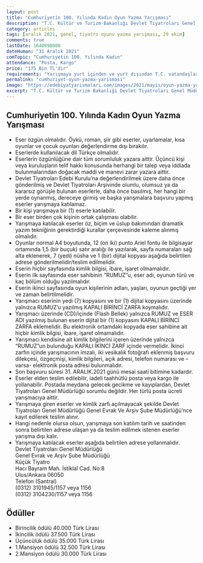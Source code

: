 ```yaml
---
layout: post
title: "Cumhuriyetin 100. Yılında Kadın Oyun Yazma Yarışması"
description: "T.C. Kültür ve Turizm Bakanlığı Devlet Tiyatroları Genel Müdürlüğü Cumhuriyetin 100. Yılında Kadın Oyun Yazma Yarışması düzenliyor."
category: articles
tags: [aralık 2021, genel, tiyatro oyunu yazma yarışması, 29 ekim]
comments: true
lastDate: 1640898000    
dateHuman: "31 Aralık 2021"
comTopic: "Cumhuriyetin 100. Yılında Kadın"
attendance: "Posta, Kargo"
price: "175 Bin TL'dir"
requirements: "Yarışmaya yurt içinden ve yurt dışından T.C. vatandaşları veya Türkçe yazan yazarlar katılabilir."
permalink: "cumhuriyet-oyun-yazma-yarismasi"
image: "https://edebiyatyarismalari.com/images/2021/mayis/oyun-yazma-yarismasi.jpeg"
excerpt: "T.C. Kültür ve Turizm Bakanlığı Devlet Tiyatroları Genel Müdürlüğü Cumhuriyetin 100. Yılında Kadın Oyun Yazma Yarışması düzenliyor."
---
```


## Cumhuriyetin 100. Yılında Kadın Oyun Yazma Yarışması
- Eser özgün olmalıdır. Öykü, roman, şiir gibi eserler, uyarlamalar, kısa oyunlar ve çocuk oyunları değerlendirme dışı bırakılır. 
- Eserlerde kullanılacak dil Türkçe olmalıdır.
- Eserlerin özgünlüğüne dair tüm sorumluluk yazara aittir. Üçüncü kişi veya kuruluşların telif hakkı konusunda herhangi bir talep veya iddiada bulunmalarından doğacak maddi ve manevi zarar yazara aittir. 
- Devlet Tiyatroları Edebi Kurulu’na değerlendirilmek üzere daha önce gönderilmiş ve Devlet Tiyatroları Arşivinde olumlu, olumsuz ya da kararsız görüşle bulunan eserlerle, daha önce basılmış, her hangi bir yerde oynanmış, dereceye girmiş ve başka yarışmalara başvuru yapmış eserler yarışmaya katılamaz. 
- Bir kişi yarışmaya bir (1) eserle katılabilir.
- Bir eser birden çok kişinin ortak çalışması olabilir. 
- Yarışmaya katılacak eserler öz, biçim ve üslup bakımından dramatik yazım tekniğinin gerektirdiği kurallar çerçevesinde kaleme alınmış olmalıdır. 
- Oyunlar normal A4 boyutunda, 12 (on iki) punto Ariel fontu ile bilgisayar ortamında 1,5 (bir buçuk) satır aralığı ile yazılarak, sayfa numaraları sağ alta eklenerek, 7 (yedi) nüsha ve 1 (bir) dijital kopyası aşağıda belirtilen adrese gönderilmelidir/teslim edilmelidir.
- Eserin hiçbir sayfasında kimlik bilgisi, ibare, işaret olmamalıdır.
- Eserin ilk sayfasında eser sahibinin “RUMUZ”u, eser adı, oyunun türü ve kaç bölüm olduğu yazılmalıdır. 
- Eserin ikinci sayfasında oyun kişilerinin adları, yaşları, oyunun geçtiği yer ve zaman belirtilmelidir. 
- Yarışmacı eserinin yedi (7) kopyasını ve bir (1) dijital kopyasını üzerinde yalnızca RUMUZ’u yazılmış KAPALI BİRİNCİ ZARFA koymalıdır. 
- Yarışmacı üzerinde (CD)/içinde (Flash Bellek) yalnızca RUMUZ ve ESER ADI yazılmış bulunan eserin dijital bir (1) kopyasını KAPALI BİRİNCİ ZARFA eklemelidir. Bu elektronik ortamdaki kopyada eser sahibine ait hiçbir kimlik bilgisi, ibare, işaret olmamalıdır.
- Yarışmacı kendisine ait kimlik bilgilerini içeren üzerinde yalnızca “RUMUZ”un bulunduğu KAPALI İKİNCİ ZARF içinde vermelidir. İkinci zarfın içinde yarışmacının imzalı, iki vesikalık fotoğrafı eklenmiş başvuru dilekçesi, özgeçmişi, kimlik bilgileri, açık adresi, telefon numarası ve –varsa- elektronik posta adresi bulunmalıdır.
- Son başvuru süresi 31. ARALIK.2021 günü mesai saati bitimine kadardır. 
- Eserler elden teslim edilebilir, iadeli taahhütlü posta veya kargo ile yollanabilir. Postada meydana gelecek gecikme ve kayıplardan, Devlet Tiyatroları Genel Müdürlüğü sorumlu değildir. Her türlü posta ücreti yarışmacıya aittir. 
- Yarışmaya giren eserler ve kimlik zarfı açılmayacak şekilde Devlet Tiyatroları Genel Müdürlüğü Genel Evrak Ve Arşiv Şube Müdürlüğü’nce kayıt edilerek teslim alınır. 
- Hangi nedenle olursa olsun, yarışmaya son katılım tarih ve saatinden sonra belirtilen adrese ulaşan ya da teslim edilmek istenen eserler yarışma dışı kalır. 
- Yarışmaya katılacak eserler aşağıda belirtilen adrese yollanmalıdır.
Devlet Tiyatroları Genel Müdürlüğü  
Genel Evrak ve Arşiv Şube Müdürlüğü  
Küçük Tiyatro  
Hacı Bayram Mah. İstiklal Cad. No:8  
Ulus/Ankara 06050  
Telefon (Santral)  
(0312) 3101945/1157 veya 1156  
(0312) 3104230/1157 veya 1156  

## Ödüller
- Birincilik ödülü 40.000 Türk Lirası
- İkincilik ödülü 37.500 Türk Lirası
- Üçüncülük ödülü 35.000 Türk Lirası
- 1.Mansiyon ödülü 32.500 Türk Lirası
- 2.Mansiyon ödülü 30.000 Türk Lirası